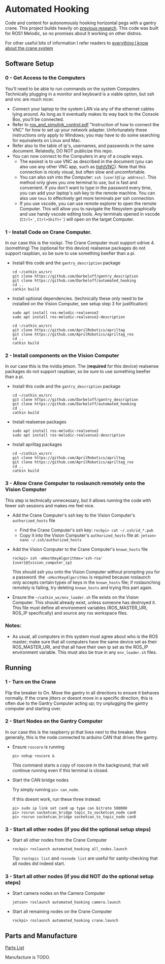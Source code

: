 # Automated Hooking
Code and content for autonomously hooking horizontal pegs with a gantry crane. This project builds heavily on [previous research](https://github.com/Cormac0/Horizontal_Insertion). This code was built for ROS1 Melodic, so no promises about it working on other distros.

For other useful bits of information I refer readers to [everything I know about the crane system](documentation/Everything_I_Know_About_The_Crane.md)

## Software Setup

### 0 - Get Access to the Computers
You'll need to be able to run commands on the system Computers. Technically plugging in a monitor and keyboard is a viable option, but ssh and vnc are much nicer.

- Connect your laptop to the system LAN via any of the ethernet cables lying around. As long as it eventually makes its way back to the Console Box, you'll be connected.
- Refer to [ros_and_simulink_control.pdf](documentation/ros_and_simulink_control.pdf) "Instruction of how to connect the VNC" for how to set up your network adapter. Unfortunately these instructions only apply to Windows; you may have to do some searching for equivalents on Linux and Mac.
- Refer also to the table of ip's, usernames, and passwords in the same document. Relatedly, DO NOT publicize this repo.
- You can now connect to the Computers in any of a couple ways.
  - The easiest is to use VNC as described in the document (you can also use any other VNC app, such as [tightVNC](https://www.tightvnc.com/)). Note that this connection is nicely visual, but often slow and uncomfortable.
  - You can also ssh into the Computer: `ssh [user]@[ip address]`. This method only gives you one terminal to use, but is fast and convenient. If you don't want to type in the password every time, you can add your laptop's ssh key to the remote machine. You can also use `tmux` to effectively get more terminals per ssh connection.
  - If you use vscode, you can use remote explorer to open the remote Computer. This will allow you to navigate the filesystem graphically and use handy vscode editing tools. Any terminals opened in vscode (`` Ctrl+` ``, `` Ctrl+Shift+` ``) will open on the target Computer.
### 1 - Install Code on Crane Computer.
In our case this is the rockpi.
The Crane Computer must support odrive 4.(something)
The (optional for this device) realsense packages do not support raspbian, so be sure to use something beefier than a pi.

- Install this code and the `gantry_description` package

    ```
    cd ~/catkin_ws/src
    git clone https://github.com/Darbeloff/gantry_description
    git clone https://github.com/Darbeloff/automated_hooking
    cd ..
    catkin build
    ```

- Install optional dependencies. (technically these only need to be installed on the Vision Computer, see setup step 3 for justification)

    ```
    sudo apt install ros-melodic-realsense2
    sudo apt install ros-melodic-realsense2-description
    ```

    ```
    cd ~/catkin_ws/src
    git clone https://github.com/AprilRobotics/apriltag
    git clone https://github.com/AprilRobotics/apriltag_ros
    cd ..
    catkin build
    ```

### 2 - Install components on the Vision Computer
In our case this is the nvidia jetson.
The (**required** for this device) realsense packages do not support raspbian, so be sure to use something beefier than a pi.

- Install this code and the `gantry_description` package

    ```
    cd ~/catkin_ws/src
    git clone https://github.com/Darbeloff/gantry_description
    git clone https://github.com/Darbeloff/automated_hooking
    cd ..
    catkin build
    ```

- Install realsense packages

    ```
    sudo apt install ros-melodic-realsense2
    sudo apt install ros-melodic-realsense2-description
    ```

- Install apriltag packages

    ```
    cd ~/catkin_ws/src
    git clone https://github.com/AprilRobotics/apriltag
    git clone https://github.com/AprilRobotics/apriltag_ros
    cd ..
    catkin build
    ```


### 3 - Allow Crane Computer to roslaunch remotely onto the Vision Computer
This step is technically unnecessary, but it allows running the code with fewer ssh sessions and makes me feel nice.

- Add the Crane Computer's ssh key to the Vision Computer's `authorized_hosts` file
  - Find the Crane Computer's ssh key: `rockpi> cat ~/.ssh/id_*.pub`
  - Copy it into the Vision Computer's `authorized_hosts` file at: `jetson> nano ~/.ssh/authorized_hosts`

- Add the Vision Computer to the Crane Computer's `known_hosts` file

    `rockpi> ssh -oHostKeyAlgorithms='ssh-rsa' {user}@{vision_computer_ip}`

    This should ssh you onto the Vision Computer without prompting you for a password. the `-oHostKeyAlgorithms` is required because roslaunch only accepts certain types of keys in the `known_hosts` file; if roslaunching remotely is failing, try deleting `known_hosts` and trying this part again.

- Ensure the `~/catkin_ws/env_loader.sh` file exists on the Vision Computer. This should already exist, unless someone has destroyed it. This file must define all environment variables (ROS_MASTER_URI, ROS_IP specifically) and source any ros workspace files.

### Notes:
- As usual, all computers in this system must agree about who is the ROS master; make sure that all computers have the same device set as their ROS_MASTER_URI, and that all have their own ip set as the ROS_IP environment variable. This must also be true in any `env_loader.sh` files.

## Running

### 1 - Turn on the Crane
Flip the breaker to On. Move the gantry in all directions to ensure it behaves normally. If the crane jitters or doesnt move in a specific direction, this is often due to the Gantry Computer acting up; try unplugging the gantry computer and starting over.
### 2 - Start Nodes on the Gantry Computer
In our case this is the raspberry pi that lives next to the breaker. More generally, this is the node connected to arduino CAN that drives the gantry.

- Ensure `roscore` is running

    `pi> nohup roscore &`

    This command starts a copy of roscore in the background, that will continue running even if this terminal is closed. 

- Start the CAN bridge nodes

    Try simply running `pi> can_node`.

    If this doesnt work, run these three instead:
    ```
    pi> sudo ip link set can0 up type can bitrate 500000
    pi> rosrun socketcan_bridge topic_to_socketcan_node can0
    pi> rosrun socketcan_bridge socketcan_to_topic_node can0
    ```

### 3 - Start all other nodes (if you did the optional setup steps)
- Start all other nodes from the Crane Computer

    `rockpi> roslaunch automated_hooking all_nodes.launch`

    Tip: `rostopic list` and `rosnode list` are useful for sanity-checking that all nodes did indeed start.
### 3 - Start all other nodes (if you did NOT do the optional setup steps)
- Start camera nodes on the Camera Computer

    `jetson> roslaunch automated_hooking camera.launch`

- Start all remaining nodes on the Crane Computer

    `rockpi> roslaunch automated_hooking crane.launch`



## Parts and Manufacture

[Parts List](documentation/Parts_List.md)

Manufacture is TODO.